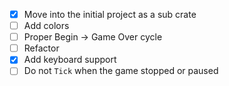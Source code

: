 
- [x] Move into the initial project as a sub crate
- [ ] Add colors
- [ ] Proper Begin -> Game Over cycle
- [ ] Refactor
- [x] Add keyboard support
- [ ] Do not `Tick` when the game stopped or paused